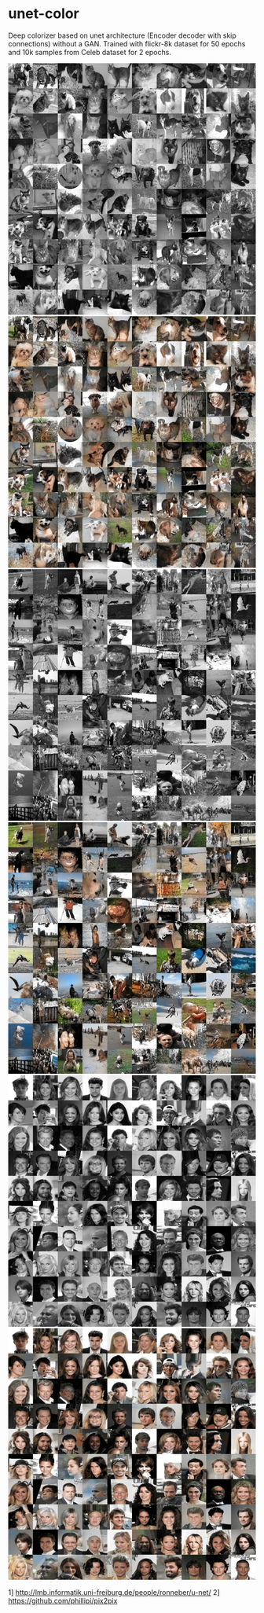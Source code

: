 # unet-color
Deep colorizer based on unet architecture (Encoder decoder with skip connections) without a GAN. 
Trained with flickr-8k dataset for 50 epochs and 10k samples from Celeb dataset for 2 epochs. 

<img src="https://raw.githubusercontent.com/4g/unet-color/master/grayscale_3.png" height="512">
<img src="https://raw.githubusercontent.com/4g/unet-color/master/colored_3.png" height="512"> 

<img src="https://raw.githubusercontent.com/4g/unet-color/master/grayscale_4.png" height="512">
<img src="https://raw.githubusercontent.com/4g/unet-color/master/colored_4.png" height="512"> 

<img src="https://raw.githubusercontent.com/4g/unet-color/master/grayscale_2.png" height="512">
<img src="https://raw.githubusercontent.com/4g/unet-color/master/colored_2.png" height="512"> 


1] http://lmb.informatik.uni-freiburg.de/people/ronneber/u-net/
2] https://github.com/phillipi/pix2pix
